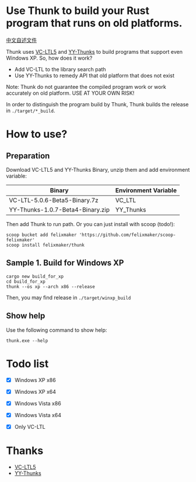 # Use Thunk to build your Rust program that runs on old platforms.

[中文自述文件](./readme-chinese.md)

Thunk uses [VC-LTL5](https://github.com/Chuyu-Team/VC-LTL5) and [YY-Thunks](https://github.com/Chuyu-Team/YY-Thunks) to build programs that support even Windows XP. So, how does it work?

 - Add VC-LTL to the library search path
 - Use YY-Thunks to remedy API that old platform that does not exist

Note: Thunk do not guarantee the compiled program work or work accurately on old platform. USE AT YOUR OWN RISK!

In order to distinguish the program build by Thunk, Thunk builds the release in `./target/*_build`.

# How to use?

## Preparation

Download VC-LTL5 and YY-Thunks Binary, unzip them and add environment variable:

| Binary | Environment Variable |
| --- | ---|
| VC-LTL-5.0.6-Beta5-Binary.7z | VC_LTL |
| YY-Thunks-1.0.7-Beta4-Binary.zip | YY_Thunks |

Then add Thunk to run path. Or you can just install with scoop (todo!):

```
scoop bucket add felixmaker 'https://github.com/felixmaker/scoop-felixmaker'
scoop install felixmaker/thunk
```

## Sample 1. Build for Windows XP

```
cargo new build_for_xp
cd build_for_xp
thunk --os xp --arch x86 --release
```

Then, you may find release in `./target/winxp_build`

## Show help

Use the following command to show help:

```
thunk.exe --help
```


# Todo list

 - [x] Windows XP x86
 - [x] Windows XP x64
 - [x] Windows Vista x86
 - [x] Windows Vista x64
 - [x] Only VC-LTL


# Thanks
 
 - [VC-LTL5](https://github.com/Chuyu-Team/VC-LTL5)
 - [YY-Thunks](https://github.com/Chuyu-Team/YY-Thunks)
